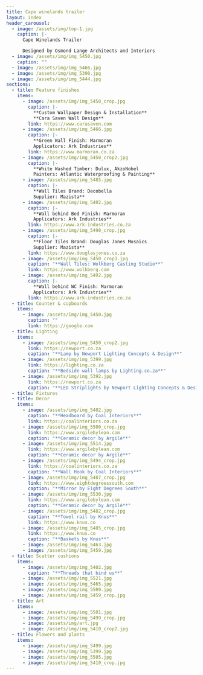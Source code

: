 ```yaml
---
title: Cape winelands trailer
layout: index
header_carousel:
  - image: /assets/img/top-1.jpg
    caption: |-
      Cape Winelands Trailer

      Designed by Osmond Lange Architects and Interiors
  - image: /assets/img/img_5450.jpg
    caption: ""
  - image: /assets/img/img_5466.jpg
  - image: /assets/img/img_5390.jpg
  - image: /assets/img/img_5444.jpg
sections:
  - title: Feature finishes
    items:
      - image: /assets/img/img_5450_crop.jpg
        caption: |-
          **Custom Wallpaper Design & Installation**
          **Cara Saven Wall Design**
        link: https://www.carasaven.com
      - image: /assets/img/img_5466.jpg
        caption: |-
          **Green Wall Finish: Marmoran 
          Applicators: Ark Industries**
        link: https://www.marmoran.co.za
      - image: /assets/img/img_5450_crop2.jpg
        caption: |-
          **White Washed Timber: Dulux, AkzoNobel
          Painters: Atlantic Waterproofing & Painting**
      - image: /assets/img/img_5485.jpg
        caption: |-
          **Wall Tiles Brand: Decobella 
          Supplier: Mazista**
      - image: /assets/img/img_5402.jpg
        caption: |-
          **Wall behind Bed Finish: Marmoran 
          Applicators: Ark Industries**
        link: https://www.ark-industries.co.za
      - image: /assets/img/img_5490_crop.jpg
        caption: |-
          **Floor Tiles Brand: Douglas Jones Mosaics
          Supplier: Mazista**
        link: https://www.douglasjones.co.za
      - image: /assets/img/img_5450_crop3.jpg
        caption: "**Wall Tiles: Wolkberg Casting Studio**"
        link: https://www.wolkberg.com
      - image: /assets/img/img_5492.jpg
        caption: |-
          **Wall behind WC Finish: Marmoran 
          Applicators: Ark Industries**
        link: https://www.ark-industries.co.za
  - title: Counter & cupboards
    items:
      - image: /assets/img/img_5450.jpg
        caption: ""
        link: https://google.com
  - title: Lighting
    items:
      - image: /assets/img/img_5450_crop2.jpg
        link: https://newport.co.za
        caption: "**Lamp by Newport Lighting Concepts & Design**"
      - image: /assets/img/img_5399.jpg
        link: https://lighting.co.za
        caption: "**Bedside wall lamps by Lighting.co.za**"
      - image: /assets/img/img_5392.jpg
        link: https://newport.co.za
        caption: "**LED Striplights by Newport Lighting Concepts & Design**"
  - title: Fixtures
  - title: Decor
    items:
      - image: /assets/img/img_5402.jpg
        caption: "**Headboard by Coal Interiors**"
        link: https://coalinteriors.co.za
      - image: /assets/img/img_5500_crop.jpg
        link: https://www.argilebylean.com
        caption: "**Ceramic decor by Argilé**"
      - image: /assets/img/img_5514.jpg
        link: https://www.argilebylean.com
        caption: "**Ceramic decor by Argilé**"
      - image: /assets/img/img_5494_crop.jpg
        link: https://coalinteriors.co.za
        caption: "**Wall Hook by Coal Interiors**"
      - image: /assets/img/img_5487_crop.jpg
        link: https://www.eightdegreessouth.com
        caption: "**Mirror by Eight Degrees South**"
      - image: /assets/img/img_5530.jpg
        link: https://www.argilebylean.com
        caption: "**Ceramic decor by Argilé**"
      - image: /assets/img/img_5482_crop.jpg
        caption: "**Towel rail by Knus**"
        link: https://www.knus.co
      - image: /assets/img/img_5485_crop.jpg
        link: https://www.knus.co
        caption: "**Baskets by Knus**"
      - image: /assets/img/img_5463.jpg
      - image: /assets/img/img_5459.jpg
  - title: Scatter cushions
    items:
      - image: /assets/img/img_5402.jpg
        caption: "**Threads that bind us**"
      - image: /assets/img/img_5521.jpg
      - image: /assets/img/img_5465.jpg
      - image: /assets/img/img_5509.jpg
      - image: /assets/img/img_5459_crop.jpg
  - title: Art
    items:
      - image: /assets/img/img_5501.jpg
      - image: /assets/img/img_5499_crop.jpg
      - image: /assets/img/art.jpg
      - image: /assets/img/img_5410_crop2.jpg
  - title: Flowers and plants
    items:
      - image: /assets/img/img_5499.jpg
      - image: /assets/img/img_5399.jpg
      - image: /assets/img/img_5505.jpg
      - image: /assets/img/img_5410_crop.jpg
---
```

